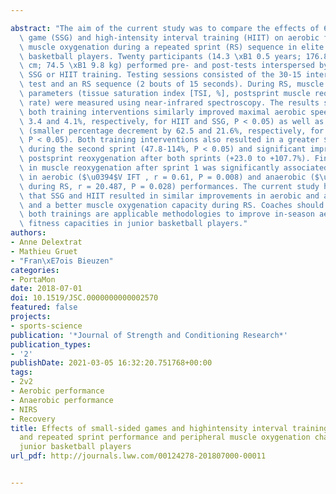 ---
abstract: "The aim of the current study was to compare the effects of 6 weeks of small-sided\
  \ game (SSG) and high-intensity interval training (HIIT) on aerobic fitness and\
  \ muscle oxygenation during a repeated sprint (RS) sequence in elite male junior\
  \ basketball players. Twenty participants (14.3 \xB1 0.5 years; 176.8 \xB1 12.5\
  \ cm; 74.5 \xB1 9.8 kg) performed pre- and post-tests interspersed by 6 weeks of\
  \ SSG or HIIT training. Testing sessions consisted of the 30-15 intermittent fitness\
  \ test and an RS sequence (2 bouts of 15 seconds). During RS, muscle oxygenation\
  \ parameters (tissue saturation index [TSI, %], postsprint muscle reoxygenation\
  \ rate) were measured using near-infrared spectroscopy. The results showed that\
  \ both training interventions similarly improved maximal aerobic speed (V IFT ,\
  \ 3.4 and 4.1%, respectively, for HIIT and SSG, P < 0.05) as well as RS ability\
  \ (smaller percentage decrement by 62.5 and 21.6%, respectively, for HIIT and SSG,\
  \ P < 0.05). Both training interventions also resulted in a greater $\u0394$TSI\
  \ during the second sprint (47.8-114%, P < 0.05) and significant improvements in\
  \ postsprint reoxygenation after both sprints (+23.0 to +107.7%). Finally, the variation\
  \ in muscle reoxygenation after sprint 1 was significantly associated with improvements\
  \ in aerobic ($\u0394$V IFT , r = 0.61, P = 0.008) and anaerobic ($\u0394$% Dec\
  \ during RS, r = 20.487, P = 0.028) performances. The current study has observed\
  \ that SSG and HIIT resulted in similar improvements in aerobic and anaerobic variables\
  \ and a better muscle oxygenation capacity during RS. Coaches should be aware that\
  \ both trainings are applicable methodologies to improve in-season aerobic and anaerobic\
  \ fitness capacities in junior basketball players."
authors:
- Anne Delextrat
- Mathieu Gruet
- "Fran\xE7ois Bieuzen"
categories:
- PortaMon
date: 2018-07-01
doi: 10.1519/JSC.0000000000002570
featured: false
projects:
- sports-science
publication: '*Journal of Strength and Conditioning Research*'
publication_types:
- '2'
publishDate: 2021-03-05 16:32:20.751768+00:00
tags:
- 2v2
- Aerobic performance
- Anaerobic performance
- NIRS
- Recovery
title: Effects of small-sided games and highintensity interval training on aerobic
  and repeated sprint performance and peripheral muscle oxygenation changes in elite
  junior basketball players
url_pdf: http://journals.lww.com/00124278-201807000-00011

---
